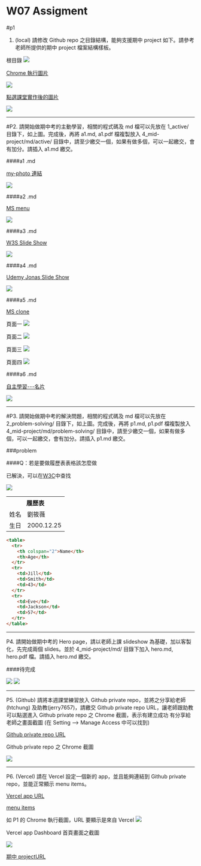 # W07 Assigment

#p1

1. (local) 請修改 Github repo 之目錄結構，能夠支援期中 project 如下。請參考老師所提供的期中 project 檔案結構樣板。

根目錄
![](https://i.imgur.com/A6fL2dY.png)

[Chrome 執行圖片](https://1101-1-a-web-408630126.vercel.app/)

![](https://i.imgur.com/x7mS8JQ.png)

[點選課堂實作後的圖片](https://1101-1-a-web-408630126.vercel.app/3_classdemo/)

![](https://i.imgur.com/GqGpc0m.png)

---

#P2.
請開始做期中考的主動學習，相關的程式碼及 md 檔可以先放在 1_active/ 目錄下，如上圖。完成後，再將 a1.md, a1.pdf 檔複製放入 4_mid-project/md/active/ 目錄中，請至少繳交一個，如果有做多個，可以一起繳交，會有加分。請插入 a1.md 繳交。

####a1 .md

[my-photo 連結](https://1101-1-a-web-408630126.vercel.app/1_active/w04-my-photos/myPhotoGallery.html)

![](https://i.imgur.com/H62UgOH.png)

####a2 .md

[MS menu](https://1101-1-a-web-408630126.vercel.app/1_active/w05-MS%20menu/index.html)

![](https://i.imgur.com/DBRElaC.png)

####a3 .md

[W3S Slide Show](https://1101-1-a-web-408630126.vercel.app/1_active/w06-w3s-slideshow/slideshow.html)

![](https://i.imgur.com/J9sOrUu.png)

####a4 .md

[Udemy Jonas Slide Show](https://1101-1-a-web-408630126.vercel.app/1_active/w06-jonas-carousel/carousel-original.html)

![](https://i.imgur.com/fbjoyUq.png)

####a5 .md

[MS clone](https://1101-1-a-web-408630126.vercel.app/1_active/w06-MS%20clone/index.html)

頁面一
![](https://i.imgur.com/9lAtWPq.png)

頁面二
![](https://i.imgur.com/ERfgH3V.png)

頁面三
![](https://i.imgur.com/z1Ucvi6.png)

頁面四
![](https://i.imgur.com/CfoIjSc.png)

####a6 .md

[自主學習---名片](https://1101-1-a-web-408630126.vercel.app/1_active/BusinessCard/BusinessCard.html)

![](https://i.imgur.com/Z2v3qlc.png)

---

#P3.
請開始做期中考的解決問題，相關的程式碼及 md 檔可以先放在 2_problem-solving/ 目錄下，如上圖。完成後，再將 p1.md, p1.pdf 檔複製放入 4_mid-project/md/problem-solving/ 目錄中，請至少繳交一個，如果有做多個，可以一起繳交，會有加分。請插入 p1.md 繳交。

###problem

####Q：若是要做履歷表表格該怎麼做

已解決，可以在[W3C](https://www.w3schools.com/html/html_table_colspan_rowspan.asp)中查找

![](https://i.imgur.com/IMyFYWI.png)

<table>
  <tr>
    <th colspan="2">履歷表</th>
  </tr>
  <tr>
    <td>姓名</td>
    <td>劉筱薇</td>
  </tr>
  <tr>
    <td>生日</td>
    <td>2000.12.25</td>
  </tr>
</table>

```markdown
<table>
  <tr>
    <th colspan="2">Name</th>
    <th>Age</th>
  </tr>
  <tr>
    <td>Jill</td>
    <td>Smith</td>
    <td>43</td>
  </tr>
  <tr>
    <td>Eve</td>
    <td>Jackson</td>
    <td>57</td>
  </tr>
</table>
```

---

P4. 請開始做期中考的 Hero page，請以老師上課 slideshow 為基礎，加以客製化，先完成兩個 slides。並於 4_mid-project/md/ 目錄下加入 hero.md, hero.pdf 檔。請插入 hero.md 繳交。

####待完成

![](https://i.imgur.com/LsBixSr.png)
![](https://i.imgur.com/yemYCpc.png)

---

P5. (Github) 請將本週課堂練習放入 Github private repo，並將之分享給老師(htchung) 及助教(jerry7657)，請繳交
Github private repo URL，讓老師跟助教可以點選進入
Github private repo 之 Chrome 截圖，表示有建立成功
有分享給老師之畫面截圖 (在 Setting --> Manage Access 中可以找到)

[Github private repo URL](https://github.com/weiiioii/1101-1A-web-408630126)

Github private repo 之 Chrome 截圖

![](https://i.imgur.com/OrO4pP1.png)

---

P6. (Vercel) 請在 Vercel 設定一個新的 app，並且能夠連結到 Github private repo，並能正常顯示 menu items。

[Vercel app URL](https://vercel.com/weiiioii/1101-1-a-web-408630126)

[menu items](https://1101-1-a-web-408630126.vercel.app/)

如 P1 的 Chrome 執行截圖，URL 要顯示是來自 Vercel
![](https://i.imgur.com/MfoAJgf.png)

Vercel app Dashboard 首頁畫面之截圖

![](https://i.imgur.com/FDhxzxR.png)

[期中 projectURL](https://1101-1-a-web-408630126-9yevg4kwx-weiiioii.vercel.app/mid-project/index.html)
